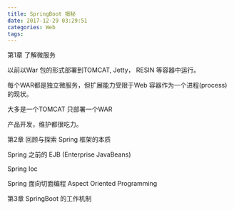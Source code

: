 ```yaml
---
title: SpringBoot 揭秘
date: 2017-12-29 03:29:51
categories: Web
tags:
---
```


第1章 了解微服务

以前以War 包的形式部署到TOMCAT, Jetty， RESIN 等容器中运行。

每个WAR都是独立微服务，但扩展能力受限于Web 容器作为一个进程(process) 的现状。

大多是一个TOMCAT 只部署一个WAR

产品开发，维护都很吃力。

第2章 回顾与探索 Spring 框架的本质

Spring 之前的 EJB  (Enterprise JavaBeans)

Spring Ioc

Spring 面向切面编程 Aspect Oriented Programming

第3章 SpringBoot 的工作机制


